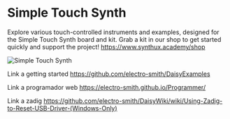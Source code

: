 # Simple Touch Synth

Explore various touch-controlled instruments and examples, designed for the Simple Touch Synth board and kit. Grab a kit in our shop to get started quickly and support the project! https://www.synthux.academy/shop

![Simple Touch Synth](https://github.com/Synthux-Academy/simple-touch-instruments/assets/91409567/21892c99-8bf1-432e-a098-692aca500b3c)

Link a getting started https://github.com/electro-smith/DaisyExamples

Link a programador web https://electro-smith.github.io/Programmer/

Link a zadig https://github.com/electro-smith/DaisyWiki/wiki/Using-Zadig-to-Reset-USB-Driver-(Windows-Only)

